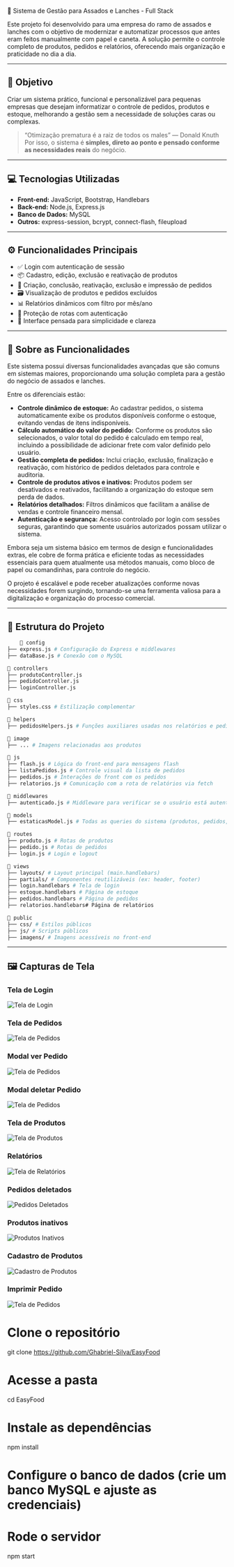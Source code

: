  🍖 Sistema de Gestão para Assados e Lanches - Full Stack

Este projeto foi desenvolvido para uma empresa do ramo de assados e lanches com o objetivo de modernizar e automatizar processos que antes eram feitos manualmente com papel e caneta. A solução permite o controle completo de produtos, pedidos e relatórios, oferecendo mais organização e praticidade no dia a dia.

---

## 📌 Objetivo

Criar um sistema prático, funcional e personalizável para pequenas empresas que desejam informatizar o controle de pedidos, produtos e estoque, melhorando a gestão sem a necessidade de soluções caras ou complexas.

> “Otimização prematura é a raiz de todos os males” — Donald Knuth  
Por isso, o sistema é **simples, direto ao ponto e pensado conforme as necessidades reais** do negócio.

---

## 💻 Tecnologias Utilizadas

- **Front-end:** JavaScript, Bootstrap, Handlebars  
- **Back-end:** Node.js, Express.js  
- **Banco de Dados:** MySQL  
- **Outros:** express-session, bcrypt, connect-flash, fileupload  

---

## ⚙️ Funcionalidades Principais

- ✅ Login com autenticação de sessão  
- 📦 Cadastro, edição, exclusão e reativação de produtos  
- 🧾 Criação, conclusão, reativação, exclusão e impressão de pedidos  
- 🗃️ Visualização de produtos e pedidos excluídos  
- 📊 Relatórios dinâmicos com filtro por mês/ano  
- 🔐 Proteção de rotas com autenticação  
- 🧠 Interface pensada para simplicidade e clareza  

---

## 🚀 Sobre as Funcionalidades

Este sistema possui diversas funcionalidades avançadas que são comuns em sistemas maiores, proporcionando uma solução completa para a gestão do negócio de assados e lanches.

Entre os diferenciais estão:

- **Controle dinâmico de estoque:** Ao cadastrar pedidos, o sistema automaticamente exibe os produtos disponíveis conforme o estoque, evitando vendas de itens indisponíveis.  
- **Cálculo automático do valor do pedido:** Conforme os produtos são selecionados, o valor total do pedido é calculado em tempo real, incluindo a possibilidade de adicionar frete com valor definido pelo usuário.  
- **Gestão completa de pedidos:** Inclui criação, exclusão, finalização e reativação, com histórico de pedidos deletados para controle e auditoria.  
- **Controle de produtos ativos e inativos:** Produtos podem ser desativados e reativados, facilitando a organização do estoque sem perda de dados.  
- **Relatórios detalhados:** Filtros dinâmicos que facilitam a análise de vendas e controle financeiro mensal.  
- **Autenticação e segurança:** Acesso controlado por login com sessões seguras, garantindo que somente usuários autorizados possam utilizar o sistema.  

Embora seja um sistema básico em termos de design e funcionalidades extras, ele cobre de forma prática e eficiente todas as necessidades essenciais para quem atualmente usa métodos manuais, como bloco de papel ou comandinhas, para controle do negócio.

O projeto é escalável e pode receber atualizações conforme novas necessidades forem surgindo, tornando-se uma ferramenta valiosa para a digitalização e organização do processo comercial.

---

## 🧱 Estrutura do Projeto

```bash
    📁 config
├── express.js # Configuração do Express e middlewares
├── dataBase.js # Conexão com o MySQL

📁 controllers
├── produtoController.js
├── pedidoController.js
├── loginController.js

📁 css
├── styles.css # Estilização complementar

📁 helpers
├── pedidosHelpers.js # Funções auxiliares usadas nos relatórios e pedidos

📁 image
├── ... # Imagens relacionadas aos produtos

📁 js
├── flash.js # Lógica do front-end para mensagens flash
├── listaPedidos.js # Controle visual da lista de pedidos
├── pedidos.js # Interações do front com os pedidos
├── relatorios.js # Comunicação com a rota de relatórios via fetch

📁 middlewares
├── autenticado.js # Middleware para verificar se o usuário está autenticado

📁 models
├── estaticasModel.js # Todas as queries do sistema (produtos, pedidos, etc.)

📁 routes
├── produto.js # Rotas de produtos
├── pedido.js # Rotas de pedidos
├── login.js # Login e logout

📁 views
├── layouts/ # Layout principal (main.handlebars)
├── partials/ # Componentes reutilizáveis (ex: header, footer)
├── login.handlebars # Tela de login
├── estoque.handlebars # Página de estoque
├── pedidos.handlebars # Página de pedidos
├── relatorios.handlebars# Página de relatórios

📁 public
├── css/ # Estilos públicos
├── js/ # Scripts públicos
├── imagens/ # Imagens acessíveis no front-end
```


---

## 🖼️ Capturas de Tela

### Tela de Login
![Tela de Login](./imageReadme/login.png)

### Tela de Pedidos
![Tela de Pedidos](./imageReadme/pedidosativos.png)

### Modal  ver Pedido
![Tela de Pedidos](./imageReadme/verpedido.png)

### Modal deletar Pedido
![Tela de Pedidos](./imageReadme/deletapedido.png)

### Tela de Produtos
![Tela de Produtos](./imageReadme/estoque.png)

### Relatórios
![Tela de Relatórios](./imageReadme/relatorios.png)

### Pedidos deletados
![Pedidos Deletados](./imageReadme/pedidosDeletados.png)

### Produtos inativos
![Produtos Inativos](./imageReadme/produtosInativos.png)

### Cadastro de Produtos
![Cadastro de Produtos](./imageReadme/cadastroprodutos.png)

### Imprimir Pedido
![Tela de Pedidos](./imageReadme/imprimir.png)



# Clone o repositório
git clone https://github.com/Ghabriel-Silva/EasyFood

# Acesse a pasta
cd EasyFood

# Instale as dependências
npm install

# Configure o banco de dados (crie um banco MySQL e ajuste as credenciais)

# Rode o servidor
npm start
